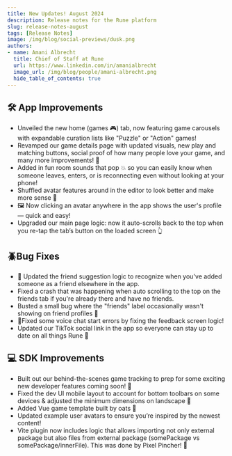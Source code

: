 ```yaml
---
title: New Updates! August 2024
description: Release notes for the Rune platform 
slug: release-notes-august
tags: [Release Notes]
image: /img/blog/social-previews/dusk.png
authors:
- name: Amani Albrecht
  title: Chief of Staff at Rune  
  url: https://www.linkedin.com/in/amanialbrecht
  image_url: /img/blog/people/amani-albrecht.png
  hide_table_of_contents: true
---
```


<head>
  <title>New Updates! August 2024</title>
  <meta property="og:title" content="New Updates! August 2024"/>
</head>

## 🛠️ App Improvements

* Unveiled the new home (games 🎮) tab, now featuring game carousels with expandable curation lists like "Puzzle" or "Action" games!
* Revamped our game details page with updated visuals, new play and matching buttons, social proof of how many people love your game, and many more improvements! 🤝
* Added in fun room sounds that pop 💥 so you can easily know when someone leaves, enters, or is reconnecting even without looking at your phone! 
* Shuffled avatar features around in the editor to look better and make more sense 🎨
* 🖼️ Now clicking an avatar anywhere in the app shows the user's profile — quick and easy! 
* Upgraded our main page logic: now it auto-scrolls back to the top when you re-tap the tab’s button on the loaded screen 👆

## 🪲Bug Fixes

* 👥 Updated the friend suggestion logic to recognize when you've added someone as a friend elsewhere in the app.
* Fixed a crash that was happening when auto scrolling to the top on the friends tab if you're already there and have no friends. 
* Busted a small bug where the "friends" label occasionally wasn't showing on friend profiles 🐛
* 🎤Fixed some voice chat start errors by fixing the feedback screen logic! 
* Updated our TikTok social link in the app so everyone can stay up to date on all things Rune 🔗

## 💻 SDK Improvements

* Built out our behind-the-scenes game tracking to prep for some exciting new developer features coming soon! 🌟     
* Fixed the dev UI mobile layout to account for bottom toolbars on some devices & adjusted the minimum dimensions on landscape 📱
* Added Vue game template built by oats 🚀
* Updated example user avatars to ensure you’re inspired by the newest content!
* Vite plugin now includes logic that allows importing not only external package but also files from external package (somePackage vs somePackage/innerFile). This was done by Pixel Pincher! 🥳
